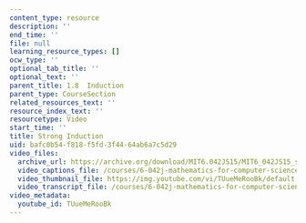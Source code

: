```yaml
---
content_type: resource
description: ''
end_time: ''
file: null
learning_resource_types: []
ocw_type: ''
optional_tab_title: ''
optional_text: ''
parent_title: 1.8  Induction
parent_type: CourseSection
related_resources_text: ''
resource_index_text: ''
resourcetype: Video
start_time: ''
title: Strong Induction
uid: bafc0b54-f818-f5fd-3f44-64ab6a7c5d29
video_files:
  archive_url: https://archive.org/download/MIT6.042JS15/MIT6_042JS15_stronginduction_ipod.mp4
  video_captions_file: /courses/6-042j-mathematics-for-computer-science-spring-2015/7e45993fe1d258eb929a41131c141f08_TUueMeRooBk.vtt
  video_thumbnail_file: https://img.youtube.com/vi/TUueMeRooBk/default.jpg
  video_transcript_file: /courses/6-042j-mathematics-for-computer-science-spring-2015/11a3535d15f5925da0c4cf83dfe36721_TUueMeRooBk.pdf
video_metadata:
  youtube_id: TUueMeRooBk
---
```

